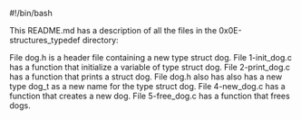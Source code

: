 #!/bin/bash

This README.md has a description of all the files in the 0x0E-structures_typedef directory:

File dog.h is a header file containing a new type struct dog.
File 1-init_dog.c has  a function that initialize a variable of type struct dog.
File 2-print_dog.c has a function that prints a struct dog.
File dog.h also has also has a new type dog_t as a new name for the type struct dog.
File 4-new_dog.c has a function that creates a new dog.
File 5-free_dog.c has a function that frees dogs.
